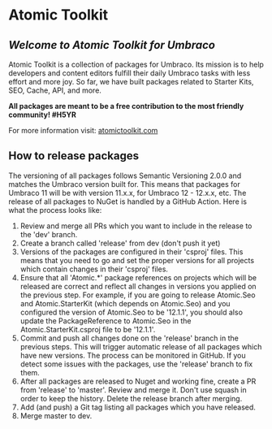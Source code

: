 # Atomic Toolkit

## _Welcome to Atomic Toolkit for Umbraco_
Atomic Toolkit is a collection of packages for Umbraco. Its mission is to help developers and content editors fulfill their daily Umbraco tasks with less effort and more joy. So far, we have built packages related to Starter Kits, SEO, Cache, API, and more.

**All packages are meant to be a free contribution to the most friendly community! #H5YR**

For more information visit: [atomictoolkit.com](https://atomictoolkit.com/)

## How to release packages
The versioning of all packages follows Semantic Versioning 2.0.0 and matches the Umbraco version built for. This means that packages for Umbraco 11 will be with version 11.x.x, for Umbraco 12 - 12.x.x, etc. The release of all packages to NuGet is handled by a GitHub Action. Here is what the process looks like:

1. Review and merge all PRs which you want to include in the release to the 'dev' branch.
2. Create a branch called 'release' from dev (don't push it yet)
3. Versions of the packages are configured in their 'csproj' files. This means that you need to go and set the proper versions for all projects which contain changes in their 'csproj' files.
4. Ensure that all 'Atomic.*' package references on projects which will be released are correct and reflect all changes in versions you applied on the previous step. For example, if you are going to release Atomic.Seo and Atomic.StarterKit (which depends on Atomic.Seo) and you configured the version of Atomic.Seo to be '12.1.1', you should also update the PackageReference to Atomic.Seo in the Atomic.StarterKit.csproj file to be '12.1.1'.      
5. Commit and push all changes done on the 'release' branch in the previous steps. This will trigger automatic release of all packages which have new versions. The process can be monitored in GitHub. If you detect some issues with the packages, use the 'release' branch to fix them.
6. After all packages are released to Nuget and working fine, create a PR from 'release' to 'master'. Review and merge it. Don't use squash in order to keep the history. Delete the release branch after merging.
7. Add (and push) a Git tag listing all packages which you have released.
8. Merge master to dev.